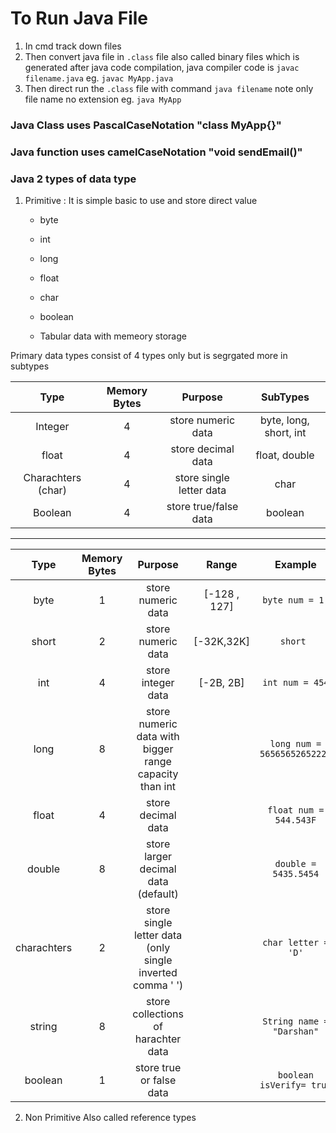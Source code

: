 # To Run Java File

1. In cmd track down files
2. Then convert java file in `.class` file also called binary files which is generated after java code compilation, java compiler code is `javac filename.java` eg. `javac MyApp.java`
3. Then direct run the `.class` file with command `java filename` note only file name no extension eg. `java MyApp`

### Java Class uses PascalCaseNotation "class MyApp{}"

### Java function uses camelCaseNotation "void sendEmail()"

### Java 2 types of data type

1.  Primitive : It is simple basic to use and store direct value

    - byte
    - int
    - long
    - float
    - char
    - boolean

    - Tabular data with memeory storage

Primary data types consist of 4 types only but is segrgated more in subtypes

|        Type        | Memory Bytes |         Purpose          |        SubTypes        |
| :----------------: | :----------: | :----------------------: | :--------------------: |
|      Integer       |      4       |    store numeric data    | byte, long, short, int |
|       float        |      4       |    store decimal data    |     float, double      |
| Charachters (char) |      4       | store single letter data |          char          |
|      Boolean       |      4       |  store true/false data   |        boolean         |

---

|    Type     | Memory Bytes |                          Purpose                          |    Range     |           Example           |
| :---------: | :----------: | :-------------------------------------------------------: | :----------: | :-------------------------: |
|    byte     |      1       |                    store numeric data                     | [-128 , 127] |       `byte num = 1;`       |
|    short    |      2       |                    store numeric data                     |  [-32K,32K]  |          `short `           |
|     int     |      4       |                    store integer data                     |  [-2B, 2B]   |       `int num = 454`       |
|    long     |      8       |  store numeric data with bigger range capacity than int   |              | `long num = 5656565265222L` |
|    float    |      4       |                    store decimal data                     |              |   `float num = 544.543F`    |
|   double    |      8       |            store larger decimal data (default)            |              |    `double = 5435.5454`     |
| charachters |      2       | store single letter data (only single inverted comma ' ') |              |     `char letter = 'D'`     |
|   string    |      8       |            store collections of harachter data            |              |  `String name = "Darshan"`  |
|   boolean   |      1       |                 store true or false data                  |              |  `boolean isVerify= true`   |

2.  Non Primitive Also called reference types
